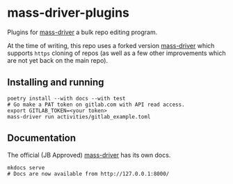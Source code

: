 # mass-driver-plugins

Plugins for [mass-driver](https://github.com/OverkillGuy/mass-driver) a bulk repo editing program. 

At the time of writing, this repo uses a forked version [mass-driver](https://github.com/w3s7y/mass-driver) which
supports `https` cloning of repos (as well as a few other improvements which are not yet back on the main repo).

## Installing and running

```shell
poetry install --with docs --with test
# Go make a PAT token on gitlab.com with API read access. 
export GITLAB_TOKEN=<your token>
mass-driver run activities/gitlab_example.toml
```

## Documentation 

The official (JB Approved) [mass-driver](https://jiby.tech/mass-driver/) has its own docs.

```shell
mkdocs serve
# Docs are now available from http://127.0.0.1:8000/
```

